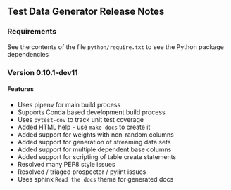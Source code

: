 ## Test Data Generator Release Notes

### Requirements

See the contents of the file `python/require.txt` to see the Python package dependencies

### Version 0.10.1-dev11

#### Features
* Uses pipenv for main build process
* Supports Conda based development build process
* Uses `pytest-cov` to track unit test coverage
* Added HTML help - use `make docs` to create it
* Added support for weights with non-random columns
* Added support for generation of streaming data sets
* Added support for multiple dependent base columns
* Added support for scripting of table create statements
* Resolved many PEP8 style issues
* Resolved / triaged prospector / pylint issues
* Uses sphinx `Read the docs` theme for generated docs
 
